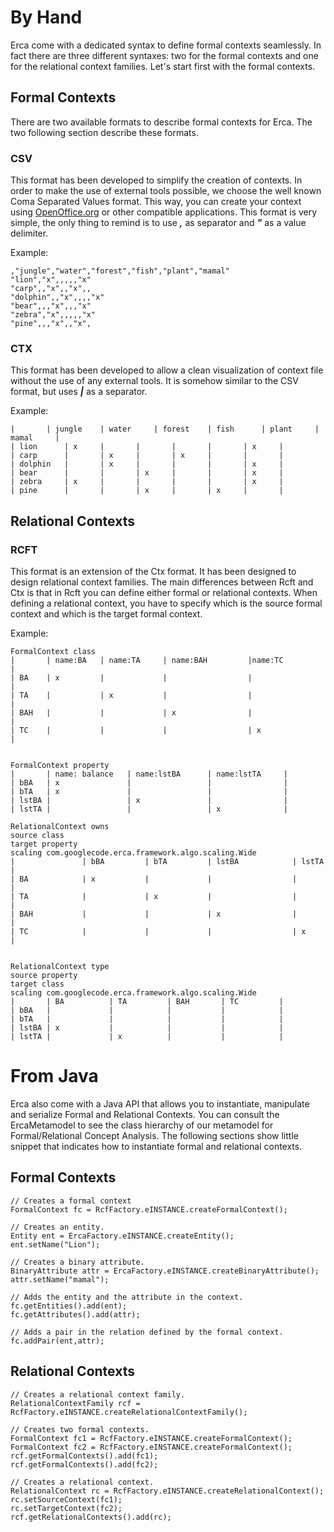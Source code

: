 # By Hand #

Erca come with a dedicated syntax to define formal contexts seamlessly. In fact there are three different syntaxes: two for the formal contexts and one for the relational context families. Let's start first with the formal contexts.

## Formal Contexts ##

There are two available formats to describe formal contexts for Erca. The two following section describe these formats.

### CSV ###

This format has been developed to simplify the creation of contexts. In order to make the use of external tools possible, we choose the well known Coma Separated Values format. This way, you can create your context using [OpenOffice.org](http://www.openoffice.org) or other compatible applications. This format is very simple, the only thing to remind is to use **_,_** as separator and **_"_** as a value delimiter.

Example:

```
,"jungle","water","forest","fish","plant","mamal"
"lion","x",,,,,"x"
"carp",,"x",,"x",,
"dolphin",,"x",,,,"x"
"bear",,,"x",,,"x"
"zebra","x",,,,,"x"
"pine",,,"x",,"x",
```

### CTX ###

This format has been developed to allow a clean visualization of context file without the use of any external tools. It is somehow similar to the CSV format, but uses **_|_** as a separator.

Example:

```
|		| jungle	| water		| forest	| fish		| plant		| mamal		|
| lion		| x		|		|		|		|		| x		|
| carp		|		| x		|		| x		|		|		|
| dolphin	|		| x		|		|		|		| x		|
| bear		|		| 		| x		|		|		| x		|
| zebra		| x		|		|		|		|		| x		|
| pine		|		|		| x		|		| x		|		|
```

## Relational Contexts ##

### RCFT ###

This format is an extension of the Ctx format. It has been designed to design relational context families. The main differences between Rcft and Ctx is that in Rcft you can define either formal or relational contexts. When defining a relational context, you have to specify which is the source formal context and which is the target formal context.

Example:

```
FormalContext class
|       | name:BA	| name:TA     | name:BAH         |name:TC         |
| BA    | x      	|             |                  |                |
| TA    |        	| x           |                  |                |
| BAH   |        	|             | x                |                |
| TC    |        	|             |                  | x              |


FormalContext property
|       | name: balance   | name:lstBA      | name:lstTA     |
| bBA   | x               |                 |                |
| bTA   | x               |                 |                |      
| lstBA |                 | x               |                |               
| lstTA |                 |                 | x              |

RelationalContext owns
source class
target property
scaling com.googlecode.erca.framework.algo.scaling.Wide
|               | bBA         | bTA         | lstBA            | lstTA          |
| BA            | x           |             |                  |                |
| TA            |             | x           |                  |                |
| BAH           |             |             | x                |                |
| TC            |             |             |                  | x              |


RelationalContext type
source property
target class
scaling com.googlecode.erca.framework.algo.scaling.Wide
|       | BA          | TA         | BAH       | TC         |
| bBA   |             |            |           |            |
| bTA   |             |            |           |            |
| lstBA | x           |            |           |            |
| lstTA |             | x          |           |            |
```

# From Java #

Erca also come with a Java API that allows you to instantiate, manipulate and serialize Formal and Relational Contexts. You can consult the ErcaMetamodel to see the class hierarchy of our metamodel for Formal/Relational Concept Analysis. The following sections show little snippet that indicates how to instantiate formal and relational contexts.

## Formal Contexts ##

```
// Creates a formal context
FormalContext fc = RcfFactory.eINSTANCE.createFormalContext();

// Creates an entity.
Entity ent = ErcaFactory.eINSTANCE.createEntity();
ent.setName("Lion");

// Creates a binary attribute.
BinaryAttribute attr = ErcaFactory.eINSTANCE.createBinaryAttribute();
attr.setName("mamal");

// Adds the entity and the attribute in the context.
fc.getEntities().add(ent);
fc.getAttributes().add(attr);

// Adds a pair in the relation defined by the formal context.
fc.addPair(ent,attr);
```

## Relational Contexts ##

```
// Creates a relational context family.
RelationalContextFamily rcf = RcfFactory.eINSTANCE.createRelationalContextFamily();

// Creates two formal contexts.
FormalContext fc1 = RcfFactory.eINSTANCE.createFormalContext();
FormalContext fc2 = RcfFactory.eINSTANCE.createFormalContext();
rcf.getFormalContexts().add(fc1);
rcf.getFormalContexts().add(fc2);

// Creates a relational context.
RelationalContext rc = RcfFactory.eINSTANCE.createRelationalContext();
rc.setSourceContext(fc1);
rc.setTargetContext(fc2);
rcf.getRelationalContexts().add(rc);
```